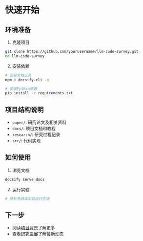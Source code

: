 # 快速开始

## 环境准备

1. 克隆项目
```bash
git clone https://github.com/yourusername/llm-code-survey.git
cd llm-code-survey
```

2. 安装依赖
```bash
# 安装文档工具
npm i docsify-cli -g

# 安装Python依赖
pip install -r requirements.txt
```

## 项目结构说明

- `paper/`: 研究论文及相关资料
- `docs/`: 项目文档和教程
- `research/`: 研究过程记录
- `src/`: 代码实现

## 如何使用

1. 浏览文档
```bash
docsify serve docs
```

2. 运行实验
```bash
# 待补充具体实验运行方法
```

## 下一步

- 阅读[项目背景](../overview/introduction.md)了解更多
- 查看[研究进展](../research-log.md)了解最新动态 